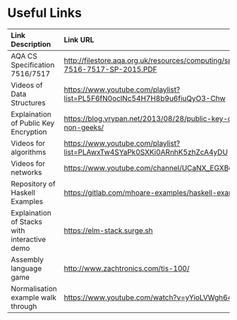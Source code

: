 # Useful Links
| Link Description | Link URL |
| :--------------- | :------- |
| AQA CS Specification 7516/7517 | <http://filestore.aqa.org.uk/resources/computing/specifications/AQA-7516-7517-SP-2015.PDF> |
| Videos of Data Structures | <https://www.youtube.com/playlist?list=PL5F6fN0oclNc54H7H8b9u6fiuQyO3-Chw> |
| Explaination of Public Key Encryption | <https://blog.vrypan.net/2013/08/28/public-key-cryptography-for-non-geeks/> |
| Videos for algorithms | <https://www.youtube.com/playlist?list=PLAwxTw4SYaPk0SXKi0ARnhK5zhZcA4yDU> |
| Videos for networks | <https://www.youtube.com/channel/UCaNX_EGXBgJYyrsRrziKnDQ> |
| Repository of Haskell Examples | <https://gitlab.com/mhoare-examples/haskell-examples> |
| Explaination of Stacks with interactive demo | <https://elm-stack.surge.sh> |
| Assembly language game | <http://www.zachtronics.com/tis-100/> |
| Normalisation example walk through | <https://www.youtube.com/watch?v=yYioLVWgh64> |
